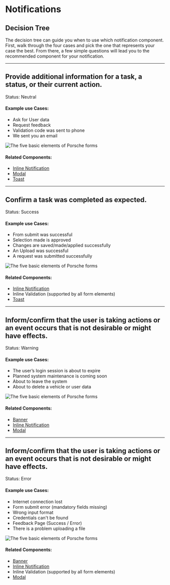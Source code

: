 # Notifications

## Decision Tree

The decision tree can guide you when to use which notification component.
First, walk through the four cases and pick the one that represents your case the best.
From there, a few simple questions will lead you to the recommended component for your notification.

---

## Provide additional information for a task, a status, or their current action.

Status: Neutral

#### Example use Cases:
* Ask for User data
* Request feedback
* Validation code was sent to phone
* We sent you an email

![The five basic elements of Porsche forms](./assets/notification-neutral.png)

#### Related Components:

* [Inline Notification](components/notifications/inline-notification)
* [Modal](components/modal) 
* [Toast](components/notifications/toast) 

---

## Confirm a task was completed as expected.

Status: Success

#### Example use Cases:
* From submit was successful
* Selection made is approved
* Changes are saved/made/applied successfully
* An Upload was successful
* A request was submitted successfully
  
![The five basic elements of Porsche forms](./assets/notification-success.png)

#### Related Components:

* [Inline Notification](components/notifications/inline-notification)
* Inline Validation (supported by all form elements)
* [Toast](components/notifications/toast)

---

## Inform/confirm that the user is taking actions or an event occurs that is not desirable or might have effects.

Status: Warning

#### Example use Cases:
* The user’s login session is about to expire
* Planned system maintenance is coming soon
* About to leave the system
* About to delete a vehicle or user data
  
![The five basic elements of Porsche forms](./assets/notification-warning.png)

#### Related Components:

* [Banner](components/notifications/banner) 
* [Inline Notification](components/notifications/inline-notification)
* [Modal](components/modal) 

---

## Inform/confirm that the user is taking actions or an event occurs that is not desirable or might have effects.

Status: Error

#### Example use Cases:
* Internet connection lost
* Form submit error (mandatory fields missing)
* Wrong input format
* Credentials can't be found
* Feedback Page (Success / Error)
* There is a problem uploading a file
  
![The five basic elements of Porsche forms](./assets/notification-error.png)

#### Related Components:

* [Banner](components/notifications/banner) 
* [Inline Notification](components/notifications/inline-notification)
* Inline Validation (supported by all form elements)
* [Modal](components/modal) 
